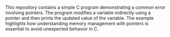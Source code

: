 This repository contains a simple C program demonstrating a common error involving pointers. The program modifies a variable indirectly using a pointer and then prints the updated value of the variable.  The example highlights how understanding memory management with pointers is essential to avoid unexpected behavior in C.